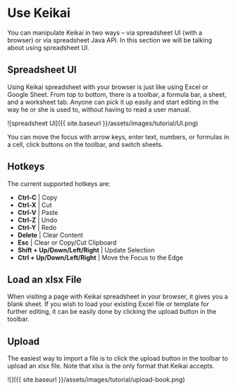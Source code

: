 
# Use Keikai
You can manipulate Keikai in two ways – via spreadsheet UI (with a browser) or via spreadsheet Java API. In this section we will be talking about using spreadsheet UI.

## Spreadsheet UI
Using Keikai spreadsheet with your browser is just like using Excel or Google Sheet. From top to bottom, there is a toolbar, a formula bar, a sheet, and a worksheet tab. Anyone can pick it up easily and start editing in the way he or she is used to, without having to read a user manual.

![spreadsheet UI]({{ site.baseurl }}/assets/images/tutorial/UI.png)

You can move the focus with arrow keys, enter text, numbers, or formulas in a cell, click buttons on the toolbar, and switch sheets.

## Hotkeys
The current supported hotkeys are:

* **Ctrl-C**  | Copy
* **Ctrl-X**  | Cut
* **Ctrl-V**  | Paste
* **Ctrl-Z**  | Undo
* **Ctrl-Y**  | Redo
* **Delete** | Clear Content
* **Esc**    | Clear or Copy/Cut Clipboard
* **Shift + Up/Down/Left/Right** | Update Selection
* **Ctrl + Up/Down/Left/Right**  | Move the Focus to the Edge


## Load an xlsx File
When visiting a page with Keikai spreadsheet in your browser, it gives you a blank sheet. If you wish to load your existing Excel file or template for further editing, it can be easily done by clicking the upload button in the toolbar.

## Upload
The easiest way to import a file is to click the upload button in the toolbar to upload an xlsx file. Note that xlsx is the only format that Keikai accepts.

![]({{ site.baseurl }}/assets/images/tutorial/upload-book.png)

